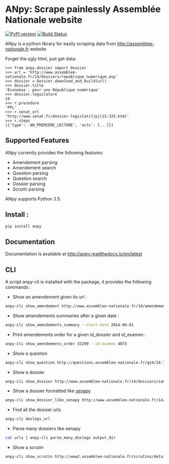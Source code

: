 # ANpy: Scrape painlessly Assemblée Nationale website
[![PyPI version](https://badge.fury.io/py/anpy.svg)](https://badge.fury.io/py/anpy)
[![Build Status](https://travis-ci.org/regardscitoyens/anpy.svg)](https://travis-ci.org/regardscitoyens/anpy)

ANpy is a python library for easily scraping data from http://assemblee-nationale.fr website

Forget the ugly html, just get data:

    >>> from anpy.dossier import Dossier
    >>> url = 'http://www.assemblee-nationale.fr/14/dossiers/republique_numerique.asp'
    >>> dossier = Dossier.download_and_build(url)
    >>> dossier.title
    'Economie : pour une République numérique'
    >>> dossier.legislature
    14
    >>> r.procedure
    'PPL'
    >>> r.senat_url
    'http://www.senat.fr/dossier-legislatif/pjl15-325.html'
    >>> r.steps
    [{'type': 'AN_PREMIERE_LECTURE', 'acts': [...]}]

## Supported Features

ANpy currently provides the following features:

- Amendement parsing
- Amendement search
- Question parsing
- Question search
- Dossier parsing
- Scrutin parsing

ANpy supports Python 3.5.

## Install :
```bash
pip install anpy
```

## Documentation

Documentation is available at http://anpy.readthedocs.io/en/latest


## CLI
A script anpy-cli is installed with the package, it provides the following commands :

* Show an amendement given its url :
```bash
anpy-cli show_amendement http://www.assemblee-nationale.fr/14/amendements/1847/CION-DVP/CD266.asp
```

* Show amendements summaries after a given date :
```bash
anpy-cli show_amendements_summary --start-date 2014-06-01
```

* Print amendements order for a given id_dossier and id_examen :
```bash
anpy-cli show_amendements_order 33299 --id-examen 4073
```

* Show a question
```bash
anpy-cli show_question http://questions.assemblee-nationale.fr/q14/14-73499QE.htm
```

* Show a dossier
```bash
anpy-cli show_dossier http://www.assemblee-nationale.fr/14/dossiers/sante.asp
```

* Show a dossier formatted like [senapy](https://github.com/regardscitoyens/senapy)
```bash
anpy-cli show_dossier_like_senapy http://www.assemblee-nationale.fr/14/dossiers/sante.asp
```

* Find all the dossier urls
```bash
anpy-cli doslegs_url
```

* Parse many dossiers like senapy
```bash
cat urls | anpy-cli parse_many_doslegs output_dir
```

* Show a scrutin
```bash
anpy-cli show_scrutin http://www2.assemblee-nationale.fr/scrutins/detail/(legislature)/14/(num)/1212
```
